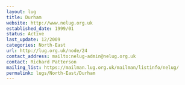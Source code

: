 ```yaml
---
layout: lug
title: Durham
website: http://www.nelug.org.uk
established_date: 1999/01
status: Active
last_update: 12/2009
categories: North-East
url: http://lug.org.uk/node/24
contact_address: mailto:nelug-admin@nelug.org.uk
contact: Richard Patterson
mailing_list: https://mailman.lug.org.uk/mailman/listinfo/nelug/
permalink: lugs/North-East/Durham
---
```


